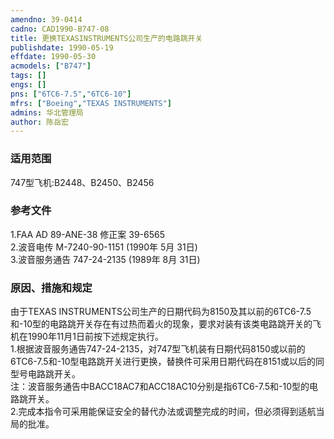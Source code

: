 ```yaml
---
amendno: 39-0414  
cadno: CAD1990-B747-08  
title: 更换TEXASINSTRUMENTS公司生产的电路跳开关  
publishdate: 1990-05-19  
effdate: 1990-05-30  
acmodels: ["B747"]  
tags: []  
engs: []  
pns: ["6TC6-7.5","6TC6-10"]  
mfrs: ["Boeing","TEXAS INSTRUMENTS"]  
admins: 华北管理局  
author: 陈岳宏  
---
```

  
### 适用范围  
747型飞机:B2448、B2450、B2456  
  
<!--more-->  
### 参考文件  
  1.FAA  AD 89-ANE-38 修正案 39-6565  
  2.波音电传 M-7240-90-1151 (1990年 5月 31日)  
  3.波音服务通告 747-24-2135 (1989年 8月 31日)  
  
### 原因、措施和规定  

  由于TEXAS INSTRUMENTS公司生产的日期代码为8150及其以前的6TC6-7.5和-10型的电路跳开关存在有过热而着火的现象，要求对装有该类电路跳开关的飞机在1990年11月1日前按下述规定执行。  
  1.根据波音服务通告747-24-2135，对747型飞机装有日期代码8150或以前的6TC6-7.5和-10型电路跳开关进行更换，替换件可采用日期代码在8151或以后的同型号电路跳开关。  
  注：波音服务通告中BACC18AC7和ACC18AC10分别是指6TC6-7.5和-10型的电路跳开关。  
  2.完成本指令可采用能保证安全的替代办法或调整完成的时间，但必须得到适航当局的批准。  
  
